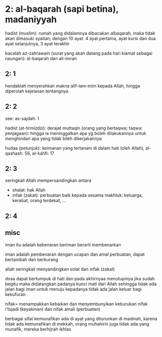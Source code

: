 # 2: al-baqarah (sapi betina), madaniyyah

hadist (muslim):
rumah yang didalamnya dibacakan albaqarah,
maka tidak akan dimasuki syaitan;
dengan 10 ayat:
4 ayat pertama,
ayat kursi dan dua ayat selanjutnya,
3 ayat terakhir

bacalah az-zahrawain
(surat yang akan datang pada hari kiamat sebagai naungan):
al-baqarah dan ali-imran

## 2: 1
hendaklah menyerahkan makna alif-lam-mim kepada Allah,
hingga diperolah kejelasan tentangnya

## 2: 2
see:
as-sajdah: 1

hadist (at-tirmizdzi):
derajat muttaqin (orang yang bertaqwa; taqwa: penjagaan):
hingga ia meninggalkan apa yg boleh dilakukannya untuk
menghindari apa yang tidak bileh dikerjakannya

hudaa (petunjuk):
keimanan yang tertanam di dalam hati (oleh Allah),
al-qashash: 56, al-kahfi: 17

## 2: 3
seringkali Allah mempersandingkan antara
* shalat: hak Allah
* infak (zakat): perbuatan baik kepada sesama makhluk:
  keluarga, kerabat, orang terdekat, ...

## 2: 4
<!-- TODO
Tafsir Ibnu Katsir 1 a.pdf
88/152
 -->

## misc
iman itu adalah kebenaran
beriman berarti membenarkan

iman adalah pembenaran dengan ucapan dan amal perbuatan,
dapat bertambah dan berkurang

allah seringkali menyandingkan solat dan infak (zakat)

dosa dapat bertumpuk di hati
dan pada akhirnyaa menutupinya
jika sudah begitu maka didatangkan padanya kunci mati dari Allah
sehingga tidak ada jalan bagi iman untuk menuju kepadanya
tidak ada jalan keluar bagi kekufuran

nifak= menampakkan kebaikan dan menyembunyikan keburukan
nifak i'tiqadi (keyakinan) dan nifak amali (perbuatan)

berbagai sifat kemunafikan ada di ayat yang diturunkan di madinah,
karena tidak ada kemunafikan di mekkah,
orang muhahirin juga tidak ada yang munafik, mereka berhijrah ikhlas

